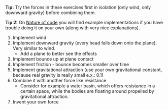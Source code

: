 **Tip:** Try the forces in these exercises first in isolation (only wind, only downward gravity) before combining them.

**Tip 2:** On [Nature of code](http://natureofcode.com/book/chapter-2-forces/#chapter02_example6) you will find example implementations if you have trouble doing it on your own (along with very nice explanations).

1. Implement wind
1. Implement downward gravity (every head falls down onto the plane). Very similar to wind.
    - Add a plane to better see the effects
1. Implement bounce up at plane contact
1. Implement friction - bounce becomes smaller over time
1. Implement gravitational attraction (use your own gravitational constant, because real gravity is really small e.x.: 0.1)
1. Combine it with another force like resistance 
   - Consider for example a water basin, which offers resistance in a certain space, while the bodies are floating around propelled by gravitational attraction.
1. Invent your own force